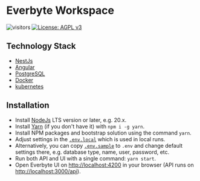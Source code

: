 # Everbyte Workspace

[uri_everbyte]: https://everbyte.co
[uri_license]: https://www.gnu.org/licenses/agpl-3.0.html
[uri_license_image]: https://img.shields.io/badge/License-AGPL%20v3-blue.svg

![visitors](https://visitor-badge.laobi.icu/badge?page_id=elijah-onchwari.642707636)
[![License: AGPL v3][uri_license_image]][uri_license]

## Technology Stack
-   [NestJs](https://github.com/nestjs/nest)
-   [Angular](https://angular.io)
-   [PostgreSQL](https://www.postgresql.org)
-   [Docker](https://www.docker.com)
-   [kubernetes](https://kubernetes.io)

## Installation 
-   Install [NodeJs](https://nodejs.org/en/download) LTS version or later, e.g. 20.x.
-   Install [Yarn](https://github.com/yarnpkg/yarn) (if you don't have it) with `npm i -g yarn`.
-   Install NPM packages and bootstrap solution using the command `yarn`.
-   Adjust settings in the [`.env.local`](https://github.com/ever-co/ever-gauzy/blob/develop/.env.local) which is used in local runs.
-   Alternatively, you can copy [`.env.sample`](https://github.com/ever-co/ever-gauzy/blob/develop/.env.sample) to `.env` and change default settings there, e.g. database type, name, user, password, etc.
-   Run both API and UI with a single command: `yarn start`.
-   Open Everbyte UI on <http://localhost:4200> in your browser (API runs on <http://localhost:3000/api>).

